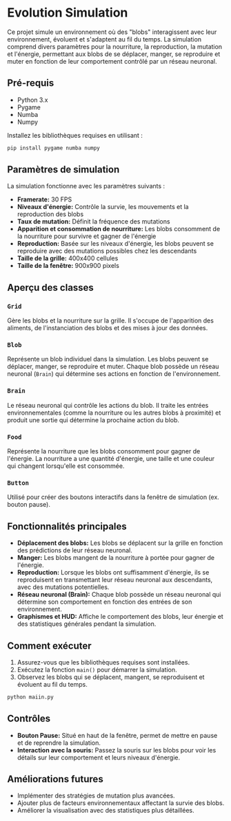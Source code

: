 
# Evolution Simulation

Ce projet simule un environnement où des "blobs" interagissent avec leur environnement, évoluent et s'adaptent au fil du temps. La simulation comprend divers paramètres pour la nourriture, la reproduction, la mutation et l'énergie, permettant aux blobs de se déplacer, manger, se reproduire et muter en fonction de leur comportement contrôlé par un réseau neuronal.

## Pré-requis

- Python 3.x
- Pygame
- Numba
- Numpy

Installez les bibliothèques requises en utilisant :

```bash
pip install pygame numba numpy
```

## Paramètres de simulation

La simulation fonctionne avec les paramètres suivants :

- **Framerate:** 30 FPS
- **Niveaux d'énergie:** Contrôle la survie, les mouvements et la reproduction des blobs
- **Taux de mutation:** Définit la fréquence des mutations
- **Apparition et consommation de nourriture:** Les blobs consomment de la nourriture pour survivre et gagner de l'énergie
- **Reproduction:** Basée sur les niveaux d'énergie, les blobs peuvent se reproduire avec des mutations possibles chez les descendants
- **Taille de la grille:** 400x400 cellules
- **Taille de la fenêtre:** 900x900 pixels

## Aperçu des classes

### `Grid`
Gère les blobs et la nourriture sur la grille. Il s'occupe de l'apparition des aliments, de l'instanciation des blobs et des mises à jour des données.

### `Blob`
Représente un blob individuel dans la simulation. Les blobs peuvent se déplacer, manger, se reproduire et muter. Chaque blob possède un réseau neuronal (`Brain`) qui détermine ses actions en fonction de l'environnement.

### `Brain`
Le réseau neuronal qui contrôle les actions du blob. Il traite les entrées environnementales (comme la nourriture ou les autres blobs à proximité) et produit une sortie qui détermine la prochaine action du blob.

### `Food`
Représente la nourriture que les blobs consomment pour gagner de l'énergie. La nourriture a une quantité d'énergie, une taille et une couleur qui changent lorsqu'elle est consommée.

### `Button`
Utilisé pour créer des boutons interactifs dans la fenêtre de simulation (ex. bouton pause).

## Fonctionnalités principales

- **Déplacement des blobs:** Les blobs se déplacent sur la grille en fonction des prédictions de leur réseau neuronal.
- **Manger:** Les blobs mangent de la nourriture à portée pour gagner de l'énergie.
- **Reproduction:** Lorsque les blobs ont suffisamment d'énergie, ils se reproduisent en transmettant leur réseau neuronal aux descendants, avec des mutations potentielles.
- **Réseau neuronal (Brain):** Chaque blob possède un réseau neuronal qui détermine son comportement en fonction des entrées de son environnement.
- **Graphismes et HUD:** Affiche le comportement des blobs, leur énergie et des statistiques générales pendant la simulation.

## Comment exécuter

1. Assurez-vous que les bibliothèques requises sont installées.
2. Exécutez la fonction `main()` pour démarrer la simulation.
3. Observez les blobs qui se déplacent, mangent, se reproduisent et évoluent au fil du temps.

```bash
python maiin.py
```

## Contrôles

- **Bouton Pause:** Situé en haut de la fenêtre, permet de mettre en pause et de reprendre la simulation.
- **Interaction avec la souris:** Passez la souris sur les blobs pour voir les détails sur leur comportement et leurs niveaux d'énergie.

## Améliorations futures

- Implémenter des stratégies de mutation plus avancées.
- Ajouter plus de facteurs environnementaux affectant la survie des blobs.
- Améliorer la visualisation avec des statistiques plus détaillées.
